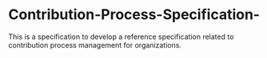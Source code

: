 # Contribution-Process-Specification-
This is a specification to develop a reference specification related to contribution process management for organizations.
